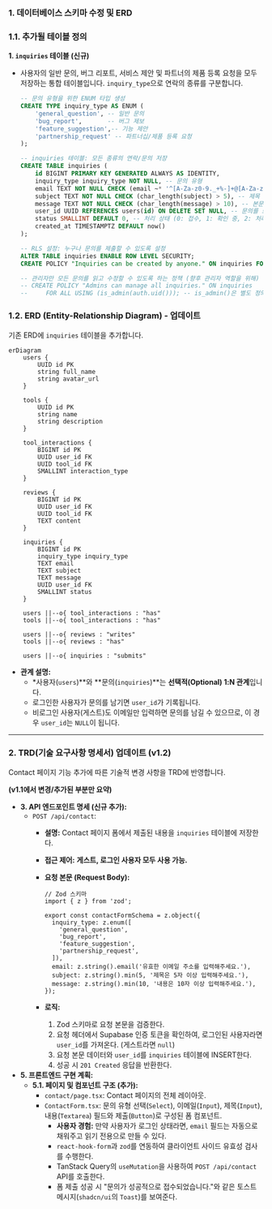### **1. 데이터베이스 스키마 수정 및 ERD**

### **1.1. 추가될 테이블 정의**

**1. `inquiries` 테이블 (신규)**

- 사용자의 일반 문의, 버그 리포트, 서비스 제안 및 파트너의 제품 등록 요청을 모두 저장하는 통합 테이블입니다. `inquiry_type`으로 연락의 종류를 구분합니다.
    
    ```sql
    -- 문의 유형을 위한 ENUM 타입 생성
    CREATE TYPE inquiry_type AS ENUM (
        'general_question', -- 일반 문의
        'bug_report',       -- 버그 제보
        'feature_suggestion',-- 기능 제안
        'partnership_request' -- 파트너십/제품 등록 요청
    );
    
    -- inquiries 테이블: 모든 종류의 연락/문의 저장
    CREATE TABLE inquiries (
        id BIGINT PRIMARY KEY GENERATED ALWAYS AS IDENTITY,
        inquiry_type inquiry_type NOT NULL, -- 문의 유형
        email TEXT NOT NULL CHECK (email ~* '^[A-Za-z0-9._+%-]+@[A-Za-z0-9.-]+[.][A-Za-z]+$'), -- 이메일 형식 검증
        subject TEXT NOT NULL CHECK (char_length(subject) > 5), -- 제목 (최소 글자 수)
        message TEXT NOT NULL CHECK (char_length(message) > 10), -- 본문 (최소 글자 수)
        user_id UUID REFERENCES users(id) ON DELETE SET NULL, -- 문의를 보낸 사용자 (로그인 상태였다면 기록, 아니면 NULL)
        status SMALLINT DEFAULT 0, -- 처리 상태 (0: 접수, 1: 확인 중, 2: 처리 완료)
        created_at TIMESTAMPTZ DEFAULT now()
    );
    
    -- RLS 설정: 누구나 문의를 제출할 수 있도록 설정
    ALTER TABLE inquiries ENABLE ROW LEVEL SECURITY;
    CREATE POLICY "Inquiries can be created by anyone." ON inquiries FOR INSERT WITH CHECK (true);
    
    -- 관리자만 모든 문의를 읽고 수정할 수 있도록 하는 정책 (향후 관리자 역할을 위해)
    -- CREATE POLICY "Admins can manage all inquiries." ON inquiries
    --     FOR ALL USING (is_admin(auth.uid())); -- is_admin()은 별도 정의 필요한 함수
    
    ```
    

### **1.2. ERD (Entity-Relationship Diagram) - 업데이트**

기존 ERD에 `inquiries` 테이블을 추가합니다.

```mermaid
erDiagram
    users {
        UUID id PK
        string full_name
        string avatar_url
    }

    tools {
        UUID id PK
        string name
        string description
    }

    tool_interactions {
        BIGINT id PK
        UUID user_id FK
        UUID tool_id FK
        SMALLINT interaction_type
    }

    reviews {
        BIGINT id PK
        UUID user_id FK
        UUID tool_id FK
        TEXT content
    }

    inquiries {
        BIGINT id PK
        inquiry_type inquiry_type
        TEXT email
        TEXT subject
        TEXT message
        UUID user_id FK
        SMALLINT status
    }

    users ||--o{ tool_interactions : "has"
    tools ||--o{ tool_interactions : "has"

    users ||--o{ reviews : "writes"
    tools ||--o{ reviews : "has"

    users ||--o{ inquiries : "submits"

```

- **관계 설명:**
    - *사용자(`users`)**와 **문의(`inquiries`)**는 **선택적(Optional) 1:N 관계**입니다.
    - 로그인한 사용자가 문의를 남기면 `user_id`가 기록됩니다.
    - 비로그인 사용자(게스트)도 이메일만 입력하면 문의를 남길 수 있으므로, 이 경우 `user_id`는 `NULL`이 됩니다.

---

### **2. TRD(기술 요구사항 명세서) 업데이트 (v1.2)**

Contact 페이지 기능 추가에 따른 기술적 변경 사항을 TRD에 반영합니다.

**(v1.1에서 변경/추가된 부분만 요약)**

- **3. API 엔드포인트 명세 (신규 추가):**
    - `POST /api/contact`:
        - **설명:** Contact 페이지 폼에서 제출된 내용을 `inquiries` 테이블에 저장한다.
        - **접근 제어:** **게스트, 로그인 사용자 모두 사용 가능.**
        - **요청 본문 (Request Body):**
            
            ```tsx
            // Zod 스키마
            import { z } from 'zod';
            
            export const contactFormSchema = z.object({
              inquiry_type: z.enum([
                'general_question',
                'bug_report',
                'feature_suggestion',
                'partnership_request',
              ]),
              email: z.string().email('유효한 이메일 주소를 입력해주세요.'),
              subject: z.string().min(5, '제목은 5자 이상 입력해주세요.'),
              message: z.string().min(10, '내용은 10자 이상 입력해주세요.'),
            });
            
            ```
            
        - **로직:**
            1. Zod 스키마로 요청 본문을 검증한다.
            2. 요청 헤더에서 Supabase 인증 토큰을 확인하여, 로그인된 사용자라면 `user_id`를 가져온다. (게스트라면 `null`)
            3. 요청 본문 데이터와 `user_id`를 `inquiries` 테이블에 INSERT한다.
            4. 성공 시 `201 Created` 응답을 반환한다.
- **5. 프론트엔드 구현 계획:**
    - **5.1. 페이지 및 컴포넌트 구조 (추가):**
        - `contact/page.tsx`: Contact 페이지의 전체 레이아웃.
        - `ContactForm.tsx`: 문의 유형 선택(`Select`), 이메일(`Input`), 제목(`Input`), 내용(`Textarea`) 필드와 제출(`Button`)로 구성된 폼 컴포넌트.
            - **사용자 경험:** 만약 사용자가 로그인 상태라면, `email` 필드는 자동으로 채워주고 읽기 전용으로 만들 수 있다.
            - `react-hook-form`과 `zod`를 연동하여 클라이언트 사이드 유효성 검사를 수행한다.
            - TanStack Query의 `useMutation`을 사용하여 `POST /api/contact` API를 호출한다.
            - 폼 제출 성공 시 "문의가 성공적으로 접수되었습니다."와 같은 토스트 메시지(`shadcn/ui`의 `Toast`)를 보여준다.

